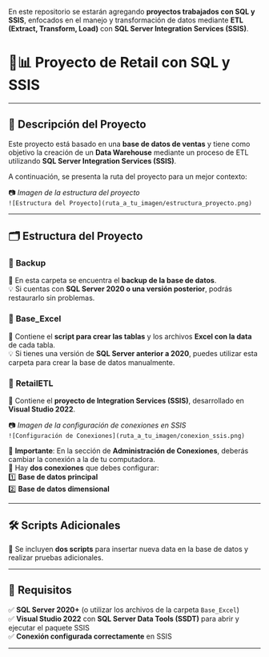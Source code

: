 En este repositorio se estarán agregando **proyectos trabajados con SQL y SSIS**, enfocados en el manejo y transformación de datos mediante **ETL (Extract, Transform, Load)** con **SQL Server Integration Services (SSIS)**.  

# 🛒📊 **Proyecto de Retail con SQL y SSIS**  
---

## 📌 **Descripción del Proyecto**  
Este proyecto está basado en una **base de datos de ventas** y tiene como objetivo la creación de un **Data Warehouse** mediante un proceso de ETL utilizando **SQL Server Integration Services (SSIS)**.  

A continuación, se presenta la ruta del proyecto para un mejor contexto:  

📷 _Imagen de la estructura del proyecto_  
`![Estructura del Proyecto](ruta_a_tu_imagen/estructura_proyecto.png)`

---

## 🗂 **Estructura del Proyecto**  

### 📂 **Backup**  
📌 En esta carpeta se encuentra el **backup de la base de datos**.  
💡 Si cuentas con **SQL Server 2020 o una versión posterior**, podrás restaurarlo sin problemas.  

### 📂 **Base_Excel**  
📌 Contiene el **script para crear las tablas** y los archivos **Excel con la data** de cada tabla.  
💡 Si tienes una versión de **SQL Server anterior a 2020**, puedes utilizar esta carpeta para crear la base de datos manualmente.  

### 📂 **RetailETL**  
📌 Contiene el **proyecto de Integration Services (SSIS)**, desarrollado en **Visual Studio 2022**.  

📷 _Imagen de la configuración de conexiones en SSIS_  
`![Configuración de Conexiones](ruta_a_tu_imagen/conexion_ssis.png)`

🔹 **Importante**: En la sección de **Administración de Conexiones**, deberás cambiar la conexión a la de tu computadora.  
🔹 Hay **dos conexiones** que debes configurar:  
   1️⃣ **Base de datos principal**  
   2️⃣ **Base de datos dimensional**  

---

## 🛠 **Scripts Adicionales**  
📌 Se incluyen **dos scripts** para insertar nueva data en la base de datos y realizar pruebas adicionales.  

---

## 🚀 **Requisitos**  
✅ **SQL Server 2020+** (o utilizar los archivos de la carpeta `Base_Excel`)  
✅ **Visual Studio 2022** con **SQL Server Data Tools (SSDT)** para abrir y ejecutar el paquete SSIS  
✅ **Conexión configurada correctamente** en SSIS  

---


